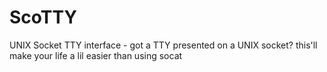 # ScoTTY
UNIX Socket TTY interface - got a TTY presented on a UNIX socket? this'll make your life a lil easier than using socat
